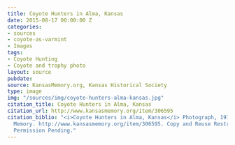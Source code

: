 ```yaml
---
title: Coyote Hunters in Alma, Kansas
date: 2015-08-17 00:00:00 Z
categories:
- sources
- coyote-as-varmint
- Images
tags:
- Coyote Hunting
- Coyote and trophy photo
layout: source
pubdate: 
source: KansasMemory.org, Kansas Historical Society
type: image
img: "/sources/img/coyote-hunters-alma-kansas.jpg"
citation_title: Coyote Hunters in Alma, Kansas
citation_url: http://www.kansasmemory.org/item/306595
citation_biblio: "<i>Coyote Hunters in Alma, Kansas</i> Photograph, 1910 1900. Kansas
  Memory. http://www.kansasmemory.org/item/306595. Copy and Reuse Restrictions Apply.
  Permission Pending."
---
```


